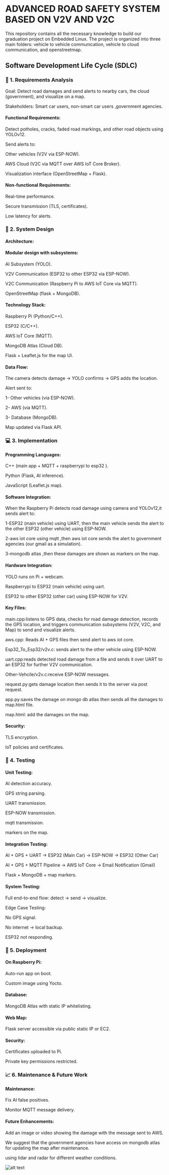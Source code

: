 # ADVANCED ROAD SAFETY SYSTEM BASED ON V2V AND V2C

This repository contains all the necessary knowledge to build our graduation project on Embedded Linux. The project is organized into three main folders: vehicle to vehicle communication, vehicle to cloud communication, and openstreetmap.

## Software Development Life Cycle (SDLC)

### 🔁 1. Requirements Analysis

Goal: Detect road damages and send alerts to nearby cars, the cloud (government), and visualize on a map.

Stakeholders: Smart car users, non-smart car users ,government agencies.

#### Functional Requirements:

Detect potholes, cracks, faded road markings, and other road objects using YOLOv12.

Send alerts to:

Other vehicles (V2V via ESP-NOW).

AWS Cloud (V2C via MQTT over AWS IoT Core Broker).

Visualization interface (OpenStreetMap + Flask).

#### Non-functional Requirements:

Real-time performance.

Secure transmission (TLS, certificates).

Low latency for alerts.

### 🧠 2. System Design
#### Architecture:

#### Modular design with subsystems:

AI Subsystem (YOLO).

V2V Communication (ESP32 to other ESP32 via ESP-NOW).

V2C Communication (Raspberry Pi to AWS IoT Core via MQTT).

OpenStreetMap (flask + MongoDB).

#### Technology Stack:

Raspberry Pi (Python/C++).

ESP32 (C/C++).

AWS IoT Core (MQTT).

MongoDB Atlas (Cloud DB).

Flask + Leaflet.js for the map UI.

#### Data Flow:

The camera detects damage → YOLO confirms → GPS adds the location.

Alert sent to:

1- Other vehicles (via ESP-NOW).

2- AWS (via MQTT).

3- Database (MongoDB).

Map updated via Flask API.

### 💻 3. Implementation
#### Programming Languages:

C++ (main app + MQTT + raspberrypi to esp32 ).

Python (Flask, AI inference).

JavaScript (Leaflet.js map).

#### Software Integration:

When the Raspberry Pi detects road damage using camera and YOLOv12,it sends alert to:

1-ESP32 (main vehicle) using UART, then the main vehicle sends the alert to the other ESP32 (other vehicle) using ESP-NOW.

2-aws iot core using mqtt ,then aws iot core sends the alert to government agencies (our gmail as a simulation).

3-mongodb atlas ,then these damages are shown as markers on the map.

#### Hardware Integration:

YOLO runs on Pi + webcam.

Raspberrypi to ESP32 (main vehicle) using uart.

ESP32 to other ESP32 (other car) using ESP-NOW for V2V.

#### Key Files:

main.cpp:listens to GPS data, checks for road damage detection, records the GPS location, and triggers communication subsystems (V2V, V2C, and Map) to send and visualize alerts.

aws.cpp: Reads AI + GPS files then send alert to aws iot core.

Esp32_To_Esp32/v2v.c: sends alert to the other vehicle using ESP-NOW.

uart.cpp:reads detected road damage from a file and sends it over UART to an ESP32 for further V2V communication.

Other-Vehcile/v2v.c:receive ESP-NOW messages.

request.py:gets damage location then sends it to the server via post request.

app.py:saves the damage on mongo db atlas then sends all the damages to map.html file.

map.html: add the damages on the map.

#### Security:

TLS encryption.

IoT policies and certificates.

### 🧪 4. Testing
#### Unit Testing:

AI detection accuracy.

GPS string parsing.

UART transmission.

ESP-NOW transmission.

mqtt transmission.

markers on the map.

#### Integration Testing:

AI + GPS + UART → ESP32 (Main Car) → ESP-NOW → ESP32 (Other Car)

AI + GPS + MQTT Pipeline → AWS IoT Core → Email Notification (Gmail)

Flask + MongoDB + map markers.

#### System Testing:

Full end-to-end flow: detect → send → visualize.

Edge Case Testing:

No GPS signal.

No internet → local backup.

ESP32 not responding.

### 🚀 5. Deployment
#### On Raspberry Pi:

Auto-run app on boot.

Custom image using Yocto.

#### Database:

MongoDB Atlas with static IP whitelisting.

#### Web Map:

Flask server accessible via public static IP or EC2.

#### Security:

Certificates uploaded to Pi.

Private key permissions restricted.

### 📈 6. Maintenance & Future Work
#### Maintenance:

Fix AI false positives.

Monitor MQTT message delivery.

#### Future Enhancements:

Add an image or video showing the damage with the message sent to AWS. 

We suggest that the government agencies have access on mongodb atlas for updating the map after maintenance. 

using lidar and radar for different weather conditions.



![alt text](image.png)